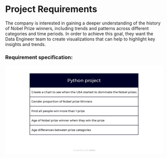 # Project Requirements
The company is interested in gaining a deeper understanding of the history of Nobel Prize winners, including trends and patterns across different categories and time periods. In order to achieve this goal, they want the Data Engineer team to create visualizations that can help to highlight key insights and trends.

### Requirement specification:
![Alt text](requirements.jpg)
